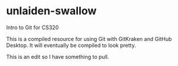 # unlaiden-swallow
Intro to Git for CS320

This is a compiled resource for using Git with GitKraken and GitHub Desktop. It will eventually be compiled to look pretty.

This is an edit so I have something to pull.

